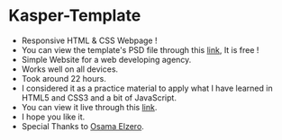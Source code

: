 # Kasper-Template

-   Responsive HTML &amp; CSS Webpage !
-   You can view the template's PSD file through this [link](https://www.graphberry.com/item/kasper-one-page-psd-template), It is free !
-   Simple Website for a web developing agency.
-   Works well on all devices.
-   Took around 22 hours.
-   I considered it as a practice material to apply what I have learned in HTML5 and CSS3 and a bit of JavaScript.
-   You can view it live through this [link](https://philopaterhany.github.io/Kasper-Template/).
-   I hope you like it.
-   Special Thanks to [Osama Elzero](https://www.youtube.com/playlist?list=PLDoPjvoNmBAzHSjcR-HnW9tnxyuye8KbF).
